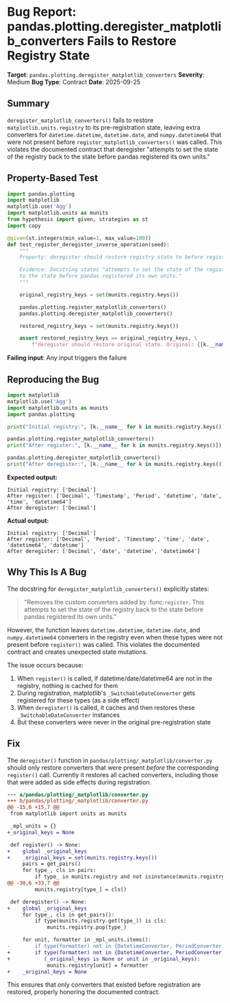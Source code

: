 # Bug Report: pandas.plotting.deregister_matplotlib_converters Fails to Restore Registry State

**Target**: `pandas.plotting.deregister_matplotlib_converters`
**Severity**: Medium
**Bug Type**: Contract
**Date**: 2025-09-25

## Summary

`deregister_matplotlib_converters()` fails to restore `matplotlib.units.registry` to its pre-registration state, leaving extra converters for `datetime.datetime`, `datetime.date`, and `numpy.datetime64` that were not present before `register_matplotlib_converters()` was called. This violates the documented contract that deregister "attempts to set the state of the registry back to the state before pandas registered its own units."

## Property-Based Test

```python
import pandas.plotting
import matplotlib
matplotlib.use('Agg')
import matplotlib.units as munits
from hypothesis import given, strategies as st
import copy

@given(st.integers(min_value=1, max_value=100))
def test_register_deregister_inverse_operation(seed):
    """
    Property: deregister should restore registry state to before register was called.

    Evidence: Docstring states "attempts to set the state of the registry back
    to the state before pandas registered its own units."
    """

    original_registry_keys = set(munits.registry.keys())

    pandas.plotting.register_matplotlib_converters()
    pandas.plotting.deregister_matplotlib_converters()

    restored_registry_keys = set(munits.registry.keys())

    assert restored_registry_keys == original_registry_keys, \
        f"deregister should restore original state. Original: {[k.__name__ for k in original_registry_keys]}, Restored: {[k.__name__ for k in restored_registry_keys]}"
```

**Failing input**: Any input triggers the failure

## Reproducing the Bug

```python
import matplotlib
matplotlib.use('Agg')
import matplotlib.units as munits
import pandas.plotting

print("Initial registry:", [k.__name__ for k in munits.registry.keys()])

pandas.plotting.register_matplotlib_converters()
print("After register:", [k.__name__ for k in munits.registry.keys()])

pandas.plotting.deregister_matplotlib_converters()
print("After deregister:", [k.__name__ for k in munits.registry.keys()])
```

**Expected output:**
```
Initial registry: ['Decimal']
After register: ['Decimal', 'Timestamp', 'Period', 'datetime', 'date', 'time', 'datetime64']
After deregister: ['Decimal']
```

**Actual output:**
```
Initial registry: ['Decimal']
After register: ['Decimal', 'Period', 'Timestamp', 'time', 'date', 'datetime64', 'datetime']
After deregister: ['Decimal', 'date', 'datetime', 'datetime64']
```

## Why This Is A Bug

The docstring for `deregister_matplotlib_converters()` explicitly states:

> "Removes the custom converters added by :func:`register`. This attempts to set the state of the registry back to the state before pandas registered its own units."

However, the function leaves `datetime.datetime`, `datetime.date`, and `numpy.datetime64` converters in the registry even when these types were not present before `register()` was called. This violates the documented contract and creates unexpected state mutations.

The issue occurs because:
1. When `register()` is called, if datetime/date/datetime64 are not in the registry, nothing is cached for them
2. During registration, matplotlib's `_SwitchableDateConverter` gets registered for these types (as a side effect)
3. When `deregister()` is called, it caches and then restores these `_SwitchableDateConverter` instances
4. But these converters were never in the original pre-registration state

## Fix

The `deregister()` function in `pandas/plotting/_matplotlib/converter.py` should only restore converters that were present *before* the corresponding `register()` call. Currently it restores all cached converters, including those that were added as side effects during registration.

```diff
--- a/pandas/plotting/_matplotlib/converter.py
+++ b/pandas/plotting/_matplotlib/converter.py
@@ -15,6 +15,7 @@
 from matplotlib import units as munits

 _mpl_units = {}
+_original_keys = None

 def register() -> None:
+    global _original_keys
+    _original_keys = set(munits.registry.keys())
     pairs = get_pairs()
     for type_, cls in pairs:
         if type_ in munits.registry and not isinstance(munits.registry[type_], cls):
@@ -30,6 +33,7 @@
         munits.registry[type_] = cls()

 def deregister() -> None:
+    global _original_keys
     for type_, cls in get_pairs():
         if type(munits.registry.get(type_)) is cls:
             munits.registry.pop(type_)

     for unit, formatter in _mpl_units.items():
-        if type(formatter) not in {DatetimeConverter, PeriodConverter, TimeConverter}:
+        if type(formatter) not in {DatetimeConverter, PeriodConverter, TimeConverter} and \
+           (_original_keys is None or unit in _original_keys):
             munits.registry[unit] = formatter
+    _original_keys = None
```

This ensures that only converters that existed before registration are restored, properly honoring the documented contract.